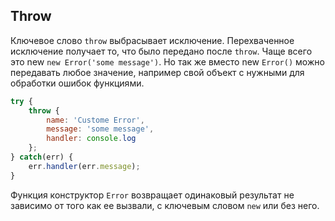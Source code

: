 ## Throw

Ключевое слово `throw` выбрасывает исключение. Перехваченное исключение получает то, что было передано после 
`throw`. Чаще всего это new `new Error('some message')`.
Но так же вместо new `Error()` можно передавать любое значение, например свой объект с нужными для обработки ошибок 
функциями.
```javascript
try {
    throw {
        name: 'Custome Error',
        message: 'some message',
        handler: console.log
    };
} catch(err) {
    err.handler(err.message);
}
```
Функция конструктор `Error` возвращает одинаковый результат не зависимо от того как ее вызвали, с ключевым словом `new` 
или без него.
